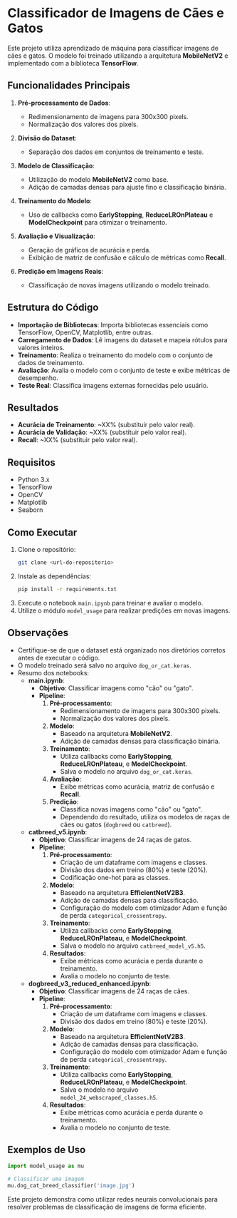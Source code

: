 # Classificador de Imagens de Cães e Gatos

Este projeto utiliza aprendizado de máquina para classificar imagens de cães e gatos. O modelo foi treinado utilizando a arquitetura **MobileNetV2** e implementado com a biblioteca **TensorFlow**.

## Funcionalidades Principais

1. **Pré-processamento de Dados**:
   - Redimensionamento de imagens para 300x300 pixels.
   - Normalização dos valores dos pixels.

2. **Divisão do Dataset**:
   - Separação dos dados em conjuntos de treinamento e teste.

3. **Modelo de Classificação**:
   - Utilização do modelo **MobileNetV2** como base.
   - Adição de camadas densas para ajuste fino e classificação binária.

4. **Treinamento do Modelo**:
   - Uso de callbacks como **EarlyStopping**, **ReduceLROnPlateau** e **ModelCheckpoint** para otimizar o treinamento.

5. **Avaliação e Visualização**:
   - Geração de gráficos de acurácia e perda.
   - Exibição de matriz de confusão e cálculo de métricas como **Recall**.

6. **Predição em Imagens Reais**:
   - Classificação de novas imagens utilizando o modelo treinado.

## Estrutura do Código

- **Importação de Bibliotecas**: Importa bibliotecas essenciais como TensorFlow, OpenCV, Matplotlib, entre outras.
- **Carregamento de Dados**: Lê imagens do dataset e mapeia rótulos para valores inteiros.
- **Treinamento**: Realiza o treinamento do modelo com o conjunto de dados de treinamento.
- **Avaliação**: Avalia o modelo com o conjunto de teste e exibe métricas de desempenho.
- **Teste Real**: Classifica imagens externas fornecidas pelo usuário.

## Resultados

- **Acurácia de Treinamento**: ~XX% (substituir pelo valor real).
- **Acurácia de Validação**: ~XX% (substituir pelo valor real).
- **Recall**: ~XX% (substituir pelo valor real).

## Requisitos

- Python 3.x
- TensorFlow
- OpenCV
- Matplotlib
- Seaborn

## Como Executar

1. Clone o repositório:
   ```bash
   git clone <url-do-repositorio>
   ```
2. Instale as dependências:
   ```bash
   pip install -r requirements.txt
   ```
3. Execute o notebook `main.ipynb` para treinar e avaliar o modelo.
4. Utilize o módulo `model_usage` para realizar predições em novas imagens.

## Observações

- Certifique-se de que o dataset está organizado nos diretórios corretos antes de executar o código.
- O modelo treinado será salvo no arquivo `dog_or_cat.keras`.
- Resumo dos notebooks:
  - **main.ipynb**:
    - **Objetivo**: Classificar imagens como "cão" ou "gato".
    - **Pipeline**:
      1. **Pré-processamento**:
         - Redimensionamento de imagens para 300x300 pixels.
         - Normalização dos valores dos pixels.
      2. **Modelo**:
         - Baseado na arquitetura **MobileNetV2**.
         - Adição de camadas densas para classificação binária.
      3. **Treinamento**:
         - Utiliza callbacks como **EarlyStopping**, **ReduceLROnPlateau**, e **ModelCheckpoint**.
         - Salva o modelo no arquivo `dog_or_cat.keras`.
      4. **Avaliação**:
         - Exibe métricas como acurácia, matriz de confusão e **Recall**.
      5. **Predição**:
         - Classifica novas imagens como "cão" ou "gato".
         - Dependendo do resultado, utiliza os modelos de raças de cães ou gatos (`dogbreed` ou `catbreed`).
  - **catbreed_v5.ipynb**:
    - **Objetivo**: Classificar imagens de 24 raças de gatos.
    - **Pipeline**:
      1. **Pré-processamento**:
         - Criação de um dataframe com imagens e classes.
         - Divisão dos dados em treino (80%) e teste (20%).
         - Codificação one-hot para as classes.
      2. **Modelo**:
         - Baseado na arquitetura **EfficientNetV2B3**.
         - Adição de camadas densas para classificação.
         - Configuração do modelo com otimizador Adam e função de perda `categorical_crossentropy`.
      3. **Treinamento**:
         - Utiliza callbacks como **EarlyStopping**, **ReduceLROnPlateau**, e **ModelCheckpoint**.
         - Salva o modelo no arquivo `catbreed_model_v5.h5`.
      4. **Resultados**:
         - Exibe métricas como acurácia e perda durante o treinamento.
         - Avalia o modelo no conjunto de teste.
  - **dogbreed_v3_reduced_enhanced.ipynb**:
    - **Objetivo**: Classificar imagens de 24 raças de cães.
    - **Pipeline**:
      1. **Pré-processamento**:
         - Criação de um dataframe com imagens e classes.
         - Divisão dos dados em treino (80%) e teste (20%).
      2. **Modelo**:
         - Baseado na arquitetura **EfficientNetV2B3**.
         - Adição de camadas densas para classificação.
         - Configuração do modelo com otimizador Adam e função de perda `categorical_crossentropy`.
      3. **Treinamento**:
         - Utiliza callbacks como **EarlyStopping**, **ReduceLROnPlateau**, e **ModelCheckpoint**.
         - Salva o modelo no arquivo `model_24_webscraped_classes.h5`.
      4. **Resultados**:
         - Exibe métricas como acurácia e perda durante o treinamento.
         - Avalia o modelo no conjunto de teste.

## Exemplos de Uso

```python
import model_usage as mu

# Classificar uma imagem
mu.dog_cat_breed_classifier('image.jpg')
```

Este projeto demonstra como utilizar redes neurais convolucionais para resolver problemas de classificação de imagens de forma eficiente.
